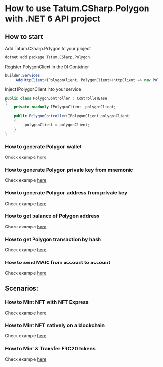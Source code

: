 # How to use Tatum.CSharp.Polygon with .NET 6 API project

## How to start

Add Tatum.CSharp.Polygon to your project

```bash
dotnet add package Tatum.CSharp.Polygon
```

Register PolygonClient in the DI Container

```csharp
builder.Services
    .AddHttpClient<IPolygonClient, PolygonClient>(httpClient => new PolygonClient(httpClient, apiKey));
```

Inject IPolygonClient into your service

```csharp
public class PolygonController : ControllerBase
{
    private readonly IPolygonClient _polygonClient;

    public PolygonController(IPolygonClient polygonClient)
    {
        _polygonClient = polygonClient;
    }
}
```

### How to **generate** Polygon **wallet**

Check example [here](https://github.com/tatumio/tatum-csharp/blob/master/Tatum.CSharp.Demo/ExampleServices/Polygon/GenerateWalletExampleService.cs)

### How to **generate** Polygon **private key** from mnemonic

Check example [here](https://github.com/tatumio/tatum-csharp/blob/master/Tatum.CSharp.Demo/ExampleServices/Polygon/GeneratePrivateKeyExampleService.cs)

### How to **generate** Polygon **address** from private key

Check example [here](https://github.com/tatumio/tatum-csharp/blob/master/Tatum.CSharp.Demo/ExampleServices/Polygon/GenerateAddressExampleService.cs)

### How to **get balance** of Polygon address

Check example [here](https://github.com/tatumio/tatum-csharp/blob/master/Tatum.CSharp.Demo/ExampleServices/Polygon/GetBalanceExampleService.cs)

### How to **get** Polygon **transaction** by hash

Check example [here](https://github.com/tatumio/tatum-csharp/blob/master/Tatum.CSharp.Demo/ExampleServices/Polygon/GetTransactionExampleService.cs)

### How to **send MAIC** from account to account

Check example [here](https://github.com/tatumio/tatum-csharp/blob/master/Tatum.CSharp.Demo/ExampleServices/Polygon/BlockchainTransferExampleService.cs)

## Scenarios:

### How to **Mint NFT** with NFT Express

Check example [here](https://github.com/tatumio/tatum-csharp/blob/master/Polygon/Tatum.CSharp.Polygon.Tests.Integration/Scenarios/MintNftBasic.cs)

### How to **Mint NFT** natively on a blockchain

Check example [here](https://github.com/tatumio/tatum-csharp/blob/master/Polygon/Tatum.CSharp.Polygon.Tests.Integration/Scenarios/MintNftNative.cs)

### How to **Mint & Transfer ERC20** tokens

Check example [here](https://github.com/tatumio/tatum-csharp/blob/master/Polygon/Tatum.CSharp.Polygon.Tests.Integration/Scenarios/MintErc20AndTransfer.cs)